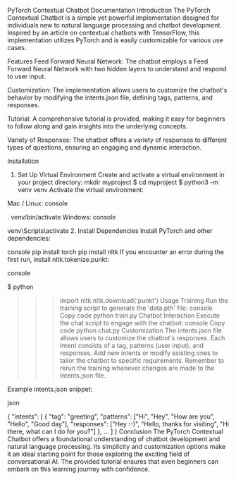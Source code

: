 PyTorch Contextual Chatbot Documentation
Introduction
The PyTorch Contextual Chatbot is a simple yet powerful implementation designed for individuals new to natural language processing and chatbot development. Inspired by an article on contextual chatbots with TensorFlow, this implementation utilizes PyTorch and is easily customizable for various use cases.

Features
Feed Forward Neural Network: The chatbot employs a Feed Forward Neural Network with two hidden layers to understand and respond to user input.

Customization: The implementation allows users to customize the chatbot's behavior by modifying the intents.json file, defining tags, patterns, and responses.

Tutorial: A comprehensive tutorial is provided, making it easy for beginners to follow along and gain insights into the underlying concepts.

Variety of Responses: The chatbot offers a variety of responses to different types of questions, ensuring an engaging and dynamic interaction.

Installation
1. Set Up Virtual Environment
Create and activate a virtual environment in your project directory:
mkdir myproject
$ cd myproject
$ python3 -m venv venv
Activate the virtual environment:

Mac / Linux:
console

. venv/bin/activate
Windows:
console

venv\Scripts\activate
2. Install Dependencies
Install PyTorch and other dependencies:

console
pip install torch
pip install nltk
If you encounter an error during the first run, install nltk.tokenize.punkt:

console

$ python
>>> import nltk
>>> nltk.download('punkt')
Usage
Training
Run the training script to generate the 'data.pth' file:
console
Copy code
python train.py
Chatbot Interaction
Execute the chat script to engage with the chatbot:
console
Copy code
python chat.py
Customization
The intents.json file allows users to customize the chatbot's responses. Each intent consists of a tag, patterns (user input), and responses. Add new intents or modify existing ones to tailor the chatbot to specific requirements. Remember to rerun the training whenever changes are made to the intents.json file.

Example intents.json snippet:

json

{
  "intents": [
    {
      "tag": "greeting",
      "patterns": ["Hi", "Hey", "How are you", "Hello", "Good day"],
      "responses": ["Hey :-)", "Hello, thanks for visiting", "Hi there, what can I do for you?"]
    },
    ...
  ]
}
Conclusion
The PyTorch Contextual Chatbot offers a foundational understanding of chatbot development and natural language processing.
Its simplicity and customization options make it an ideal starting point for those exploring the exciting field of conversational AI.
The provided tutorial ensures that even beginners can embark on this learning journey with confidence.





